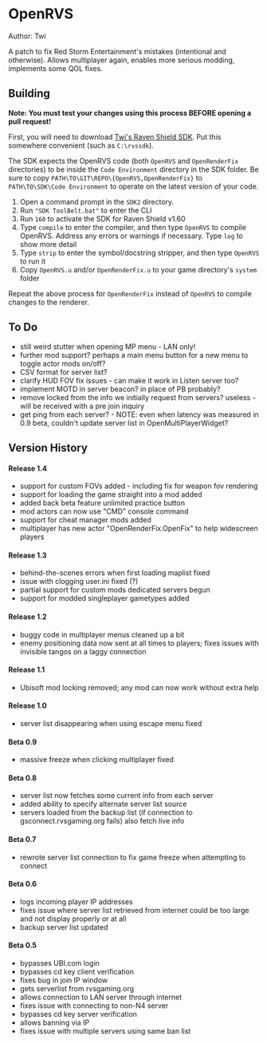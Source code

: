 # OpenRVS

Author: Twi

A patch to fix Red Storm Entertainment's mistakes (intentional and otherwise). Allows multiplayer again, enables more serious modding, implements some QOL fixes.

## Building

**Note: You must test your changes using this process BEFORE opening a pull request!**

First, you will need to download [Twi's Raven Shield SDK](https://www.moddb.com/mods/raven-shield-software-development-kit). Put this somewhere convenient (such as `C:\rvssdk`).

The SDK expects the OpenRVS code (both `OpenRVS` and `OpenRenderFix` directories) to be inside the `Code Environment` directory in the SDK folder. Be sure to copy `PATH\TO\GIT\REPO\{OpenRVS,OpenRenderFix}` to `PATH\TO\SDK\Code Environment` to operate on the latest version of your code.

1. Open a command prompt in the `SDK2` directory.
1. Run `"SDK ToolBelt.bat"` to enter the CLI
1. Run `160` to activate the SDK for Raven Shield v1.60
1. Type `compile` to enter the compiler, and then type `OpenRVS` to compile OpenRVS. Address any errors or warnings if necessary. Type `log` to show more detail
1. Type `strip` to enter the symbol/docstring stripper, and then type `OpenRVS` to run it
1. Copy `OpenRVS.u` and/or `OpenRenderFix.u` to your game directory's `system` folder

Repeat the above process for `OpenRenderFix` instead of `OpenRVS` to compile changes to the renderer.

## To Do

- still weird stutter when opening MP menu - LAN only!
- further mod support? perhaps a main menu button for a new menu to toggle actor mods on/off?
- CSV format for server list?
- clarify HUD FOV fix issues - can make it work in Listen server too?
- implement MOTD in server beacon? in place of PB probably?
- remove locked from the info we initially request from servers? useless - will be received with a pre join inquiry
- get ping from each server? - NOTE: even when latency was measured in 0.9 beta, couldn't update server list in OpenMultiPlayerWidget?

## Version History

#### Release 1.4

- support for custom FOVs added - including fix for weapon fov rendering
- support for loading the game straight into a mod added
- added back beta feature unlimited practice button
- mod actors can now use "CMD" console command
- support for cheat manager mods added
- multiplayer has new actor "OpenRenderFix.OpenFix" to help widescreen players

#### Release 1.3

- behind-the-scenes errors when first loading maplist fixed
- issue with clogging user.ini fixed (?)
- partial support for custom mods dedicated servers begun
- support for modded singleplayer gametypes added

#### Release 1.2

- buggy code in multiplayer menus cleaned up a bit
- enemy positioning data now sent at all times to players; fixes issues with invisible tangos on a laggy connection

#### Release 1.1

- Ubisoft mod locking removed; any mod can now work without extra help

#### Release 1.0

- server list disappearing when using escape menu fixed

#### Beta 0.9

- massive freeze when clicking multiplayer fixed

#### Beta 0.8

- server list now fetches some current info from each server
- added ability to specify alternate server list source
- servers loaded from the backup list (if connection to gsconnect.rvsgaming.org fails) also fetch live info

#### Beta 0.7

- rewrote server list connection to fix game freeze when attempting to connect

#### Beta 0.6

- logs incoming player IP addresses
- fixes issue where server list retrieved from internet could be too large and not display properly or at all
- backup server list updated

#### Beta 0.5

- bypasses UBI.com login
- bypasses cd key client verification
- fixes bug in join IP window
- gets serverlist from rvsgaming.org
- allows connection to LAN server through internet
- fixes issue with connecting to non-N4 server
- bypasses cd key server verification
- allows banning via IP
- fixes issue with multiple servers using same ban list